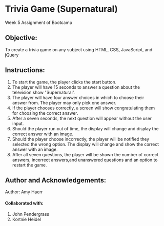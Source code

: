 # Trivia Game (Supernatural)
Week 5 Assignment of Bootcamp

## Objective: 
To create a trivia game on any subject using HTML, CSS, JavaScript, and jQuery

## Instructions:

1. To start the game, the player clicks the start button.
2. The player will have 15 seconds to answer a question about the television show "Supernatural".
3. The player will have four answer choices in which to choose their answer from. The player may only pick one answer.
4. If the player chooses correctly, a screen will show congratulating them for choosing the correct answer.
5. After a seven seconds, the next question will appear without the user input.
6. Should the player run out of time, the display will change and display the correct answer with an image.
7. Should the player choose incorrectly, the player will be notified they selected the wrong option. The display will change and show the correct answer with an image.
8. After all seven questions, the player will be shown the number of correct answers, incorrect answers,and unanswered questions and an option to restart the game.


## Author and Acknowledgements:
 Author: Amy Haerr

 #### Collaborated with:
 1. John Pendergrass
 2. Kortnie Heidel
 

 
